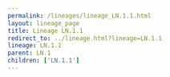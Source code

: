 ```yaml
---
permalink: /lineages/lineage_LN.1.1.html
layout: lineage_page
title: Lineage LN.1.1
redirect_to: ../lineage.html?lineage=LN.1.1
lineage: LN.1.1
parent: LN.1
children: ['LN.1.1']
---
```

